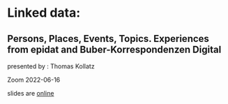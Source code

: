 # Linked data:
## Persons, Places, Events, Topics. Experiences from epidat and Buber-Korrespondenzen Digital

presented by : Thomas Kollatz

Zoom 2022-06-16

slides are [online](https://digicademy.github.io/DHP/)
